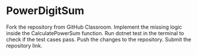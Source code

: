 # PowerDigitSum

Fork the repository from GitHub Classroom.
Implement the missing logic inside the CalculatePowerSum function.
Run dotnet test in the terminal to check if the test cases pass.
Push the changes to the repository.
Submit the repository link.
